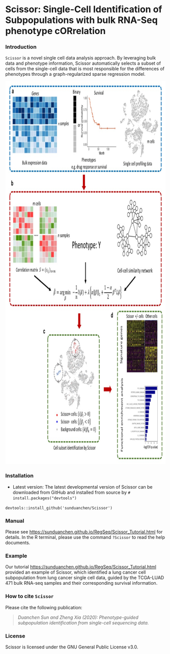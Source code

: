 # Scissor: Single-Cell Identification of Subpopulations with bulk RNA-Seq phenotype cORrelation #

### Introduction ###
`Scissor` is a novel single cell data analysis approach. By leveraging bulk data and phenotype information, Scissor automatically selects a subset of cells from the single-cell data that is most responsible for the differences of phenotypes through a graph-regularized sparse regression model.

<p align="center">
<img src=Figure_Method.jpg height="1204" width="1000">
</p>

### Installation ###
* Latest version: The latest developmental version of Scissor can be downloaded from GitHub and installed from source by
`# install.packages("devtools")`

`devtools::install_github('sunduanchen/Scissor')`


### Manual ###
Please see https://sunduanchen.github.io/RegSeq/Scissor_Tutorial.html for details. In the R terminal, please use the command `?Scissor` to read the help documents.

### Example ###
Our tutorial https://sunduanchen.github.io/RegSeq/Scissor_Tutorial.html provided an example of Scissor, which identified a lung cancer cell subpopulation from lung cancer single cell data, guided by the TCGA-LUAD 471 bulk RNA-seq samples and their corresponding survival information.

### How to cite `Scissor` ###
Please cite the following publication:

> *Duanchen Sun and Zheng Xia (2020): Phenotype-guided subpopulation identification from single-cell sequencing data.*<br />

### License ###
Scissor is licensed under the GNU General Public License v3.0.
